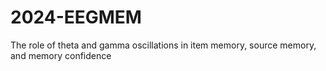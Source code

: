 # 2024-EEGMEM
The role of theta and gamma oscillations in item memory, source memory, and memory confidence
